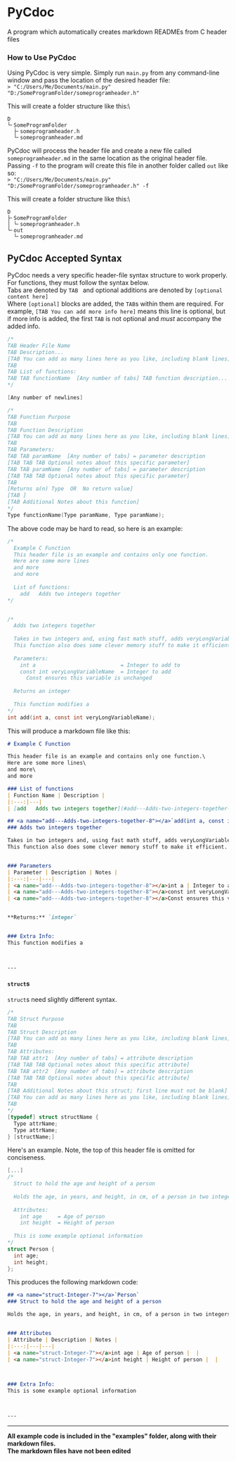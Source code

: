 # PyCdoc
A program which automatically creates markdown READMEs from C header files

### How to Use PyCdoc
Using PyCdoc is very simple. Simply run `main.py` from any command-line window and pass the location of the desired header file:\
`> "C:/Users/Me/Documents/main.py" "D:/SomeProgramFolder/someprogramheader.h"`

This will create a folder structure like this:\
```
D
└╴SomeProgramFolder
  ├╴someprogramheader.h
  └╴someprogramheader.md
```


PyCdoc will process the header file and create a new file called `someprogramheader.md` in the same location as the original header file.\
Passing `-f` to the program will create this file in another folder called `out` like so:\
`> "C:/Users/Me/Documents/main.py" "D:/SomeProgramFolder/someprogramheader.h" -f`

This will create a folder structure like this:\
```
D
├╴SomeProgramFolder
│ └╴someprogramheader.h
└╴out
  └╴someprogramheader.md
```

## PyCdoc Accepted Syntax
PyCdoc needs a very specific header-file syntax structure to work properly.\
For functions, they must follow the syntax below.\
Tabs are denoted by `TAB ` and optional additions are denoted by `[optional content here]`\
Where `[optional]` blocks are added, the `TAB`s within them are required. For example, `[TAB You can add more info here]` means this line is optional, but if more info is added, the first `TAB` is not optional and *must* accompany the added info.
```c
/*
TAB Header File Name
TAB Description...
[TAB You can add as many lines here as you like, including blank lines]
TAB 
TAB List of functions:
TAB TAB functionName  [Any number of tabs] TAB function description...
*/

[Any number of newlines]

/*
TAB Function Purpose
TAB 
TAB Function Description
[TAB You can add as many lines here as you like, including blank lines]
TAB 
TAB Parameters:
TAB TAB paramName  [Any number of tabs] = parameter description
[TAB TAB TAB Optional notes about this specific parameter]
TAB TAB paramName  [Any number of tabs] = parameter description
[TAB TAB TAB Optional notes about this specific parameter]
TAB 
[Returns a(n) Type  OR  No return value]
[TAB ]
[TAB Additional Notes about this function]
*/
Type functionName(Type paramName, Type paramName);
```


The above code may be hard to read, so here is an example:
```C
/*
  Example C Function
  This header file is an example and contains only one function.
  Here are some more lines
  and more
  and more
  
  List of functions:
    add   Adds two integers together
*/


/*
  Adds two integers together
  
  Takes in two integers and, using fast math stuff, adds veryLongVariableName to a.
  This function also does some clever memory stuff to make it efficient.
  
  Parameters:
    int a                           = Integer to add to
    const int veryLongVariableName  = Integer to add
      Const ensures this variable is unchanged
  
  Returns an integer
  
  This function modifies a
*/
int add(int a, const int veryLongVariableName);
```


This will produce a markdown file like this:
```Markdown
# Example C Function

This header file is an example and contains only one function.\
Here are some more lines\
and more\
and more

### List of functions
| Function Name | Description |
|:---:|---|
| [add   Adds two integers together](#add---Adds-two-integers-together-8) | add   Adds two integers together |

## <a name="add---Adds-two-integers-together-8"></a>`add(int a, const int veryLongVariableName)`
### Adds two integers together

Takes in two integers and, using fast math stuff, adds veryLongVariableName to a.\
This function also does some clever memory stuff to make it efficient.


### Parameters
| Parameter | Description | Notes |
|:---:|---|---|
| <a name="add---Adds-two-integers-together-8"></a>int a | Integer to add to |  |
| <a name="add---Adds-two-integers-together-8"></a>const int veryLongVariableName | Integer to add |  |
| <a name="add---Adds-two-integers-together-8"></a>Const ensures this variable is unchanged | Const ensures this variable is unchanged |  |


**Returns:** `integer`


### Extra Info:
This function modifies a



---

```

#### `struct`s
`struct`s need slightly different syntax.
```C
/*
TAB Struct Purpose
TAB 
TAB Struct Description
[TAB You can add as many lines here as you like, including blank lines]
TAB 
TAB Attributes:
TAB TAB attr1  [Any number of tabs] = attribute description
[TAB TAB TAB Optional notes about this specific attribute]
TAB TAB attr2  [Any number of tabs] = attribute description
[TAB TAB TAB Optional notes about this specific attribute]
TAB 
[TAB Additional Notes about this struct; first line must not be blank]
[TAB You can add as many lines here as you like, including blank lines]
TAB 
*/
[typedef] struct structName {
  Type attrName;
  Type attrName;
} [structName;]
```


Here's an example. Note, the top of this header file is omitted for conciseness.
```C
[...]
/*
  Struct to hold the age and height of a person
  
  Holds the age, in years, and height, in cm, of a person in two integers
  
  Attributes:
    int age     = Age of person
    int height  = Height of person
  
  This is some example optional information
*/
struct Person {
  int age;
  int height;
};
```


This produces the following markdown code:
```Markdown
## <a name="struct-Integer-7"></a>`Person`
### Struct to hold the age and height of a person

Holds the age, in years, and height, in cm, of a person in two integers


### Attributes
| Attribute | Description | Notes |
|:---:|---|---|
| <a name="struct-Integer-7"></a>int age | Age of person |  |
| <a name="struct-Integer-7"></a>int height | Height of person |  |



### Extra Info:
This is some example optional information



---
```

---
**All example code is included in the "examples" folder, along with their markdown files.\
The markdown files have not been edited**
